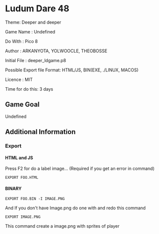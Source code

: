 # Ludum Dare 48

Theme: Deeper and deeper

Game Name : Undefined

Do With : Pico 8

Author : ARKANYOTA, YOLWOOCLE, THEOBOSSE

Initial File : deeper\_ldgame.p8

Possible Export file Format: HTML/JS, BIN(EXE, ./LINUX, MACOS)

Licence : MIT

Time for do this: 3 days 

## Game Goal

Undefined

## Additional Information

### Export 

#### HTML and JS

Press F2 for do a label image... (Required if you get an error in command) 

```EXPORT FOO.HTML```

#### BINARY

```EXPORT FOO.BIN -I IMAGE.PNG```

And If you don't have Image.png do one with and redo this command

```EXPORT IMAGE.PNG```

This command create a image.png with sprites of player


